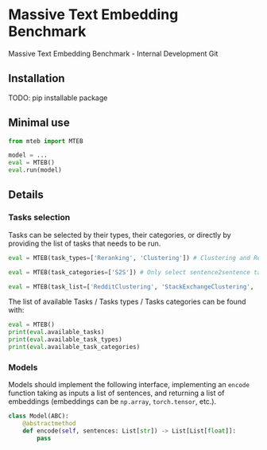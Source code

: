 # Massive Text Embedding Benchmark
Massive Text Embedding Benchmark - Internal Development Git

## Installation

TODO: pip installable package

## Minimal use

````python
from mteb import MTEB

model = ...
eval = MTEB()
eval.run(model)
````

## Details

### Tasks selection

Tasks can be selected by their types, their categories, or directly by providing the list of tasks that needs to be run.

````python
eval = MTEB(task_types=['Reranking', 'Clustering']) # Clustering and Reranking tasks
````

````python
eval = MTEB(task_categories=['S2S']) # Only select sentence2sentence tasks
````

````python
eval = MTEB(task_list=['RedditClustering', 'StackExchangeClustering', 'TwitterSemEval2015BC])
````

The list of available Tasks / Tasks types / Tasks categories can be found with:

````python
eval = MTEB()
print(eval.available_tasks)
print(eval.available_task_types)
print(eval.available_task_categories)
````

### Models

Models should implement the following interface, implementing an `encode` function taking as inputs a list of sentences, and returning a list of embeddings (embeddings can be `np.array`, `torch.tensor`, etc.).

````python
class Model(ABC):
    @abstractmethod
    def encode(self, sentences: List[str]) -> List[List[float]]:
        pass
````
